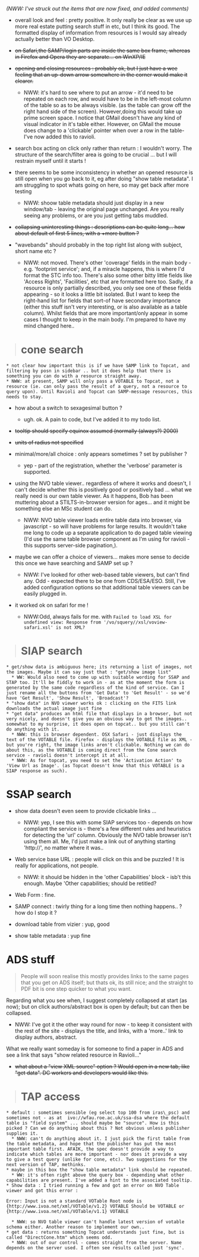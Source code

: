 _(NWW: I've struck out the items that are now fixed, and added comments)_

  * overall look and feel : pretty positive. It only really be clear as we use up more real estate putting search stuff in etc, but I think its good. The formatted display of information from resources is I would say already actually better than VO Desktop.

  * ~~on Safari,the SAMP/login parts are inside the same box frame, whereas in Firefox and Opera they are separate... on WinXP/IE~~

  * ~~opening and closing resources : probably ok, but I just have a wee feeling that an up-down arrow somewhere in the corner would make it clearer.~~
    * NWW: it's hard to see where to put an arrow - it'd need to be repeated on each row, and would have to be in the left-most column of the table so as to be always visible. (as the table can grow off the right hand side of the screen). However,doing this would take up prime screen space. I notice that GMail doesn't have any kind of visual indicator in it's table either. However, on GMail the mouse does change to a 'clickable' pointer when over a row in the table- I've now added this to ravioli.

  * search box acting on click only rather than return : I wouldn't worry. The structure of the search/filter area is going to be crucial ... but I will restrain myself until it starts !

  * there seems to be some inconsistency in whether an opened resource is still open when you go back to it, eg after doing "show table metadata". I am struggling to spot whats going on here, so may get back after more testing
    * NWW: shoow table metadata should just display in a new window/tab - leaving the original page unchanged. Are you really seeing any problems, or are you just getting tabs muddled.

  * ~~collapsing uninteresting things : descriptions can be quite long... how about default of first 5 lines, with a +more button ?~~

  * "wavebands" should probably in the top right list along with subject, short name etc ?
    * NWW: not moved. There's other 'coverage' fields in the main body - e.g. 'footprint service'; and, if a miracle happens, this is where I'd format the STC info too. There's also some other bitty little fields like 'Access Rights', 'Facilities', etc that are formatted here too. Sadly, if a resource is only partially described, you only see one of these fields appearing - so it looks a little bit isolated. But I want to keep the right-hand list for fields that sort-of have secondary importance (either this stuff isn't very interesting, or is also available as a table column). Whilst fields that are more important/only appear in some cases I thought to keep in the main body. I'm prepared to have my mind changed here..

> # cone search #
    * not clear how important this is if we have SAMP link to Topcat, and filtering by posn in sidebar .. but it does help that there is something you can do with a resource straight away.
    * NWW: at present, SAMP will only pass a VOTABLE to Topcat, not a resource (ie. can only pass the result of a query, not a resource to query upon). Until Ravioli and Topcat can SAMP-message resources, this needs to stay.

  * how about a switch to sexagesimal button ?
    * ugh. ok. A pain to code, but I've added it to my todo list.
  * ~~tooltip should specify equinox assumed (normally (always?) 2000)~~
  * ~~units of radius not specified~~
  * minimal/more/all choice : only appears sometimes ? set by publisher ?
    * yep - part of the registration, whether the 'verbose' parameter is supported.
  * using the NVO table viewer.. regardless of where it works and doesn't, I can't decide whether this is positively good or positively bad ... what we really need is our own table viewer. As it happens, Bob has been muttering about a STILTS-in-browser version for ages... and it might be something else an MSc student can do.
    * NWW:  NVO table viewer loads entire table data into browser, via javascript - so will have problems for large results. It wouldn't take me long to code up a separate application to do paged table viewing (I'd use the same table browser component as I'm using for ravioli - this supports server-side pagination,).
  * maybe we can offer a choice of viewers... makes more sense to decide this once we have searching and SAMP set up ?
    * NWW: I've looked for other web-based table viewers, but can't find any. Odd - expected there to be one from CDS/ESA/ESO. Still, I've added configuration options so that additional table viewers can be easily plugged in.

  * it worked ok on safari for me !
    * NWW:Odd, always fails for me. with `Failed to load XSL for undefined view: Response from '/vo/squery//xsl/voview-safari.xsl' is not XML?`

> # SIAP search #
    * get/show data is ambiguous here; its returning a list of images, not the images. Maybe it can say just that : "get/show image list"
      * WW: Would also need to come up with suitable wording for SSAP and STAP too. It'll be fiddly to work in - as at the moment the form is generated by the same code regardless of the kind of service. Can I just rename all the buttons from 'Get Data' to 'Get Result' - so we'd have 'Get Result', 'Show Result', 'Broadcast'?
    * "show data" in NVO viewer works ok : clicking on the FITS link downloads the actual image just fine
    * "get data" produces an html file that displays in a browser, but not very nicely, and doesn't give you an obvious way to get the images.. somewhat to my surprise, it does open on topcat.. but you still can't do anything with it.
      * NWW: this is browser dependent. OSX Safari - just displays the text of the VOTABLE file. Firefox - displays the VOTABLE file as XML - but you're right, the image links aren't clickable. Nothing we can do about this, as the VOTABLE is coming direct from the Cone search service - ravioli doesn't intercept it at all.
      * NWW: As for topcat, you need to set the 'Activation Action' to 'View Url as Image'. (as Topcat doesn't know that this VOTABLE is a SIAP response as such).

# SSAP search #
  * show data doesn't even seem to provide clickable links ...
    * NWW: yep, I see this with some SIAP services too - depends on how compliant the service is - there's a few different rules and heuristics for detecting the 'url' column. Obviously the NVO table browser isn't using them all. Me, I'd just make a link out of anything starting 'http://', no matter where it was..

  * Web service base URL : people will click on this and be puzzled ! It is really for applications, not people.
    * NWW: it should be hidden in the 'other Capabilities' block - isb't this enough. Maybe 'Other capabilities; should be retitled?

  * Web Form : fine.

  * SAMP connect : twirly thing for a long time then nothing happens.. ? how do I stop it ?

  * download table from vizier : yup, good
  * show table metadata : yup fine

# ADS stuff #
> People will soon realise this mostly provides links to the same pages that you get on ADS itself; but thats ok, its still nice; and the straight to PDF bit is one step quicker to what you want.

Regarding what you see when, I suggest completely collapsed at start (as now); but on click authors/abstract box is open by default; but can then be collapsed.
  * NWW: I've got it the other way round for now - to keep it consistent with the rest of the site - displays the title, and links, with a 'more..' link to display authors, abstract.

What we really want someday is for someone to find a paper in ADS and see a link that says "show related resource in Ravioli..."

  * ~~what about a "view XML source" option ? Would open in a new tab, like "get data". DC workers and developers would like this.~~

> # TAP access #
    * default : sometimes sensible (eg select top 100 from iras\_psc) and sometimes not - as at  ivo://wfau.roe.ac.uk/ssa-dsa where the default table is "field system" ... should maybe be "source". How is this picked ? Can we do anything about this ? Not obvious unless publisher supplies it.
      * NWW: can't do anything about it. I just pick the first table from the table metadata, and hope that the publisher has put the most important table first. AFAIK, the spec doesn't provide a way to indicate which tables are more important - nor does it provide a way to give a test query (unlike for cone, etc). Two suggestions for the next version of TAP, methinks.
    * maybe in this box the "show table metadata" link should be repeated.
      * WW: it's often right above the query box - depending what other capabilities are present. I've added a hint to the associated tooltip.
    * Show data : I tried running a few and got an error on NVO Table viewer and got this error :
```
Error: Input is not a standard VOTable Root node is {http://www.ivoa.net/xml/VOTable/v1.2} VOTABLE Should be VOTABLE or {http://www.ivoa.net/xml/VOTable/v1.1} VOTABLE
```
      * NWW: so NVO table viewer can't handle latest version of votable schema either. Another reason to implement our own..
    * get data : returns something Topcat understands just fine, but is called "DirectCone.htm" which seems odd.
      * NWW: out of our control - comes straight from the server. Name depends on the server used. I often see results called just 'sync'.